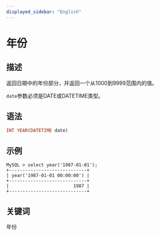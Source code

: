 ```yaml
---
displayed_sidebar: "English"
---
```


# 年份

## 描述

返回日期中的年份部分，并返回一个从1000到9999范围内的值。

`date`参数必须是DATE或DATETIME类型。

## 语法

```Haskell
INT YEAR(DATETIME date)
```

## 示例

```Plain Text
MySQL > select year('1987-01-01');
+-----------------------------+
| year('1987-01-01 00:00:00') |
+-----------------------------+
|                        1987 |
+-----------------------------+
```

## 关键词

年份